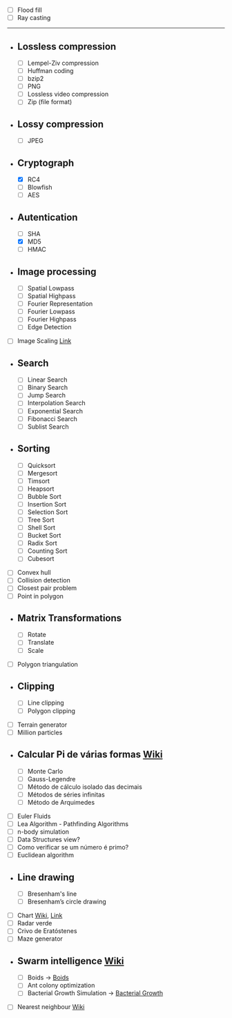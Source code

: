 - [ ] Flood fill
- [ ] Ray casting
--------------------------------
- ## Lossless compression
  - [ ] Lempel-Ziv compression 
  - [ ] Huffman coding
  - [ ] bzip2
  - [ ] PNG
  - [ ] Lossless video compression
  - [ ] Zip (file format)
- ## Lossy compression
  - [ ] JPEG
- ## Cryptograph
  - [x] RC4
  - [ ] Blowfish
  - [ ] AES
- ##  Autentication
  - [ ] SHA
  - [x] MD5
  - [ ] HMAC
- ## Image processing
  - [ ] Spatial Lowpass
  - [ ] Spatial Highpass
  - [ ] Fourier Representation
  - [ ] Fourier Lowpass
  - [ ] Fourier Highpass
  - [ ] Edge Detection
- [ ] Image Scaling [Link](http://courses.cs.vt.edu/~masc1044/L17-Rotation/ScalingNN.html)
- ## Search
  - [ ] Linear Search
  - [ ] Binary Search
  - [ ] Jump Search
  - [ ] Interpolation Search
  - [ ] Exponential Search
  - [ ] Fibonacci Search
  - [ ] Sublist Search
- ## Sorting
  - [ ] Quicksort
  - [ ] Mergesort
  - [ ] Timsort
  - [ ] Heapsort
  - [ ] Bubble Sort
  - [ ] Insertion Sort
  - [ ] Selection Sort
  - [ ] Tree Sort
  - [ ] Shell Sort
  - [ ] Bucket Sort
  - [ ] Radix Sort
  - [ ] Counting Sort
  - [ ] Cubesort
- [ ] Convex hull
- [ ] Collision detection
- [ ] Closest pair problem
- [ ] Point in polygon
- ## Matrix Transformations
  - [ ] Rotate
  - [ ] Translate
  - [ ] Scale
- [ ] Polygon triangulation
- ## Clipping
  - [ ] Line clipping
  - [ ] Polygon clipping
- [ ] Terrain generator
- [ ] Million particles
- ## Calcular Pi de várias formas [Wiki](https://pt.wikipedia.org/wiki/Pi)
  - [ ] Monte Carlo
  - [ ] Gauss-Legendre
  - [ ] Método de cálculo isolado das decimais
  - [ ] Métodos de séries infinitas
  - [ ] Método de Arquimedes
- [ ] Euler Fluids
- [ ] Lea Algorithm - Pathfinding Algorithms
- [ ] n-body simulation
- [ ] Data Structures view?
- [ ] Como verificar se um número é primo?
- [ ] Euclidean algorithm
- ## Line drawing
  - [ ] Bresenham's line
  - [ ] Bresenham’s circle drawing
- [ ] Chart [Wiki](https://en.wikipedia.org/wiki/Chart), [Link](https://www.advsofteng.com/gallery.html)
- [ ] Radar verde
- [ ] Crivo de Eratóstenes
- [ ] Maze generator
- ## Swarm intelligence [Wiki](https://en.wikipedia.org/wiki/Swarm_intelligence#Ant_colony_optimization_(Dorigo_1992))
  - [ ] Boids -> [Boids](https://youtu.be/uMI1QcgfBeU)
  - [ ] Ant colony optimization
  - [ ] Bacterial Growth Simulation -> [Bacterial Growth](http://infection.inquiry-hub.net/)
- [ ] Nearest neighbour [Wiki](https://en.wikipedia.org/wiki/Nearest_neighbour_algorithm)
